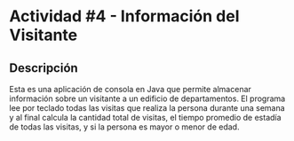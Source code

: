 # Actividad #4 - Información del Visitante

## Descripción

Esta es una aplicación de consola en Java que permite almacenar información sobre un visitante a un edificio de departamentos. El programa lee por teclado todas las visitas que realiza la persona durante una semana y al final calcula la cantidad total de visitas, el tiempo promedio de estadía de todas las visitas, y si la persona es mayor o menor de edad.
